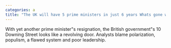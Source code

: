 ```yaml
---
categories: a
title: "The UK will have 5 prime ministers in just 6 years Whats gone wrong"
---
```

With yet another prime minister"s resignation, the British government"s 10 Downing Street looks like a revolving door.  Analysts blame polarization, populism, a flawed system and poor leadership.